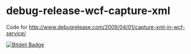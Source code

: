 debug-release-wcf-capture-xml
=============================

Code for http://www.debugrelease.com/2009/04/01/capture-xml-in-wcf-service/


[![Bitdeli Badge](https://d2weczhvl823v0.cloudfront.net/deepak-kapoor/debug-release-wcf-capture-xml/trend.png)](https://bitdeli.com/free "Bitdeli Badge")

